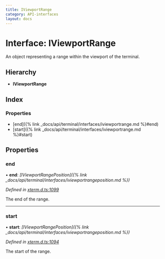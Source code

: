 ```yaml
---
title: IViewportRange
category: API-interfaces
layout: docs
---
```



# Interface: IViewportRange

An object representing a range within the viewport of the terminal.

## Hierarchy

* **IViewportRange**

## Index

### Properties

* [end]({% link _docs/api/terminal/interfaces/iviewportrange.md %}#end)
* [start]({% link _docs/api/terminal/interfaces/iviewportrange.md %}#start)

## Properties

###  end

• **end**: *[IViewportRangePosition]({% link _docs/api/terminal/interfaces/iviewportrangeposition.md %})*

*Defined in [xterm.d.ts:1099](https://github.com/xtermjs/xterm.js/blob/4.10.0/typings/xterm.d.ts#L1099)*

The end of the range.

___

###  start

• **start**: *[IViewportRangePosition]({% link _docs/api/terminal/interfaces/iviewportrangeposition.md %})*

*Defined in [xterm.d.ts:1094](https://github.com/xtermjs/xterm.js/blob/4.10.0/typings/xterm.d.ts#L1094)*

The start of the range.
